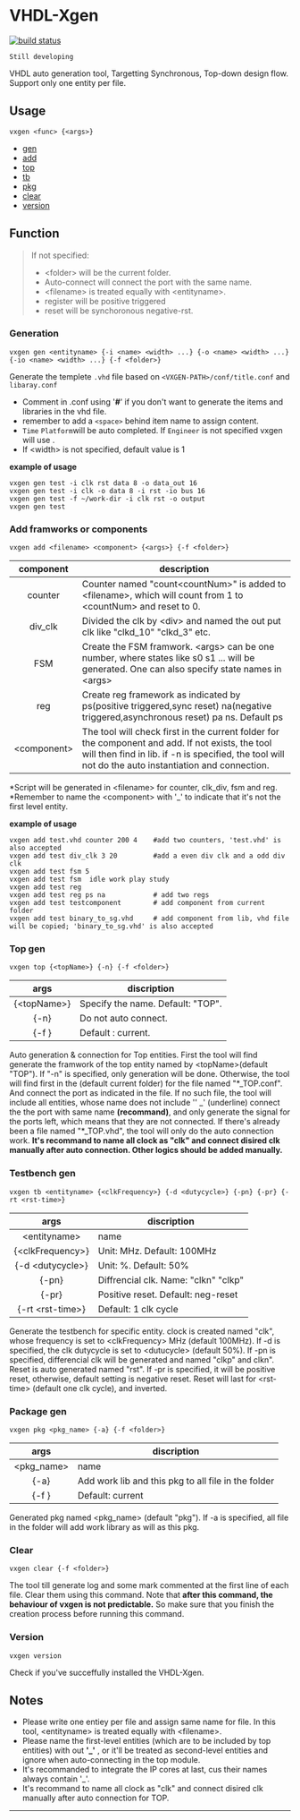 # VHDL-Xgen
[![build status](https://img.shields.io/badge/build-none-yellow.svg)](https://img.shields.io/badge/build-none-yellow.svg)

```Still developing```

VHDL auto generation tool, Targetting Synchronous, Top-down design flow. Support only one entity per file.



## Usage
```
vxgen <func> {<args>}
```

* [gen](https://github.com/wangyipengw1p/VHDL-Xgen/blob/master/README.md#generation)
* [add](https://github.com/wangyipengw1p/VHDL-Xgen/blob/master/README.md#add-components)
* [top](https://github.com/wangyipengw1p/VHDL-Xgen/blob/master/README.md#top-gen) 
* [tb](https://github.com/wangyipengw1p/VHDL-Xgen/blob/master/README.md#testbench-gen) 
* [pkg](https://github.com/wangyipengw1p/VHDL-Xgen/blob/master/README.md#package-gen) 
* [clear](https://github.com/wangyipengw1p/VHDL-Xgen/blob/master/README.md#clear)
* [version](https://github.com/wangyipengw1p/VHDL-Xgen/blob/master/README.md#version)
## Function
>  If not specified:
> * \<folder\> will be the current folder.
> * Auto-connect will connect the port with the same name.
> * \<filename\> is treated equally with \<entityname\>.
> * register will be positive triggered
> * reset will be synchoronous negative-rst.
### Generation
``` 
vxgen gen <entityname> {-i <name> <width> ...} {-o <name> <width> ...} {-io <name> <width> ...} {-f <folder>}
```
Generate the templete ```.vhd``` file based on ```<VXGEN-PATH>/conf/title.conf``` and ```libaray.conf```
  - Comment in .conf using '**#**' if you don't want to generate the items and libraries in the vhd file.
  - remember to add a ```<space>``` behind item name to assign content. 
  - `Time` `Platform`will be auto completed. If ```Engineer``` is not specified vxgen will use <usrname>.
  - If \<width\> is not specified, default value is 1

**example of usage**
```
vxgen gen test -i clk rst data 8 -o data_out 16
vxgen gen test -i clk -o data 8 -i rst -io bus 16
vxgen gen test -f ~/work-dir -i clk rst -o output
vxgen gen test
```
  
### Add framworks or components
```
vxgen add <filename> <component> {<args>} {-f <folder>}
```
 
| component | description |
|  :-: | ------------- |
| counter | Counter named "count&lt;countNum&gt;" is added to &lt;filename&gt;, which will count from 1 to &lt;countNum&gt; and reset to 0. |
| div_clk | Divided the clk by &lt;div&gt; and named the out put clk like "clkd_10" "clkd_3" etc. |
| FSM | Create the FSM framwork. \<args\> can be one number, where states like s0 s1 ... will be generated. One can also specify state names in \<args\> |
| reg | Create reg framework as indicated by ps(positive triggered,sync reset) na(negative triggered,asynchronous reset) pa ns. Default ps |
| \<component\> | The tool will check first in the current folder for the component and add. If not exists, the tool will then find in lib. if -n is specified, the tool will not do the auto instantiation and connection. |

*Script will be generated in \<filename\> for counter, clk_div, fsm and reg.
*Remember to name the \<component\> with '_' to indicate that it's not the first level entity.

**example of usage**
```
vxgen add test.vhd counter 200 4    #add two counters, 'test.vhd' is also accepted
vxgen add test div_clk 3 20         #add a even div clk and a odd div clk
vxgen add test fsm 5
vxgen add test fsm  idle work play study
vxgen add test reg
vxgen add test reg ps na            # add two regs
vxgen add test testcomponent        # add component from current folder
vxgen add test binary_to_sg.vhd     # add component from lib, vhd file will be copied; 'binary_to_sg.vhd' is also accepted 
```

  
### Top gen
```
vxgen top {<topName>} {-n} {-f <folder>}
```

args | discription
:-: | --
{\<topName\>} | Specify the name. Default: "TOP".
{-n} | Do not auto connect.
{-f <folder>} | Default : current.
  
Auto generation & connection for Top entities. 
First the tool will find generate the framwork of the top entity named by &lt;topName&gt;(default "TOP"). If "-n" is specified, only generation will be done. Otherwise, the tool will find first in the <folder>(default current folder) for the file named "\*_TOP.conf". And connect the port as indicated in the file. If no such file, the tool will include all entities, whose name does not include '&apos;	_&apos;	(underline) connect the the port with same name **(recommand)**, and only generate the signal for the ports left, which means that they are not connected.
If there's already been a file named "\*_TOP.vhd", the tool will only do the auto connection work.
**It's recommand to name all clock as "clk" and connect disired clk manually after auto connection. Other logics should be added manually.**

### Testbench gen
```
vxgen tb <entityname> {<clkFrequency>} {-d <dutycycle>} {-pn} {-pr} {-rt <rst-time>}
```

args | discription
:-: | --
\<entityname\> | name
{\<clkFrequency\>} | Unit: MHz. Default: 100MHz
{-d \<dutycycle\>} | Unit: %. Default: 50%
{-pn} | Diffrencial clk. Name: "clkn" "clkp"
{-pr} | Positive reset. Default: neg-reset
{-rt \<rst-time\>} | Default: 1 clk cycle
  
Generate the testbench for specific entity. clock is created named "clk", whose frequency is set to &lt;clkFrequency&gt; MHz (default 100MHz). If -d is specified, the clk dutycycle is set to &lt;dutucycle&gt; (default 50%). If -pn is specified, differencial clk will be generated and named "clkp" and clkn". Reset is auto generated named "rst". If -pr is specified, it will be positive reset, otherwise, default setting is negative reset. Reset will last for &lt;rst-time&gt; (default one clk cycle), and inverted.
  
### Package gen
```
vxgen pkg <pkg_name> {-a} {-f <folder>}
```

args | discription
:-: | --
<pkg_name> | name
{-a} | Add work lib and this pkg to all file in the folder
{-f <folder>} | Default: current
  
Generated pkg named &lt;pkg_name&gt; (default "pkg"). If -a is specified, all file in the folder will add work library as will as this pkg.

### Clear
```
vxgen clear {-f <folder>}
```
The tool till generate log and some mark commented at the first line of each file. Clear them using this command. Note that **after this command, the behaviour of vxgen is not predictable.** So make sure that you finish the creation process before running this command.

### Version
```
vxgen version
```
Check if you've succeffully installed the VHDL-Xgen.

## Notes
- Please write one entiey per file and assign same name for file. In this tool, &lt;entityname&gt; is treated equally with &lt;filename&gt;.
- Please name the first-level entities (which are to be included by top entities) with out **'_'** , or it'll be treated as second-level entities and ignore when auto-connecting in the top module.
- It's recommanded to integrate the IP cores at last, cus their names always contain '_'.
- It's recommand to name all clock as "clk" and connect disired clk manually after auto connection for TOP.

------------------
